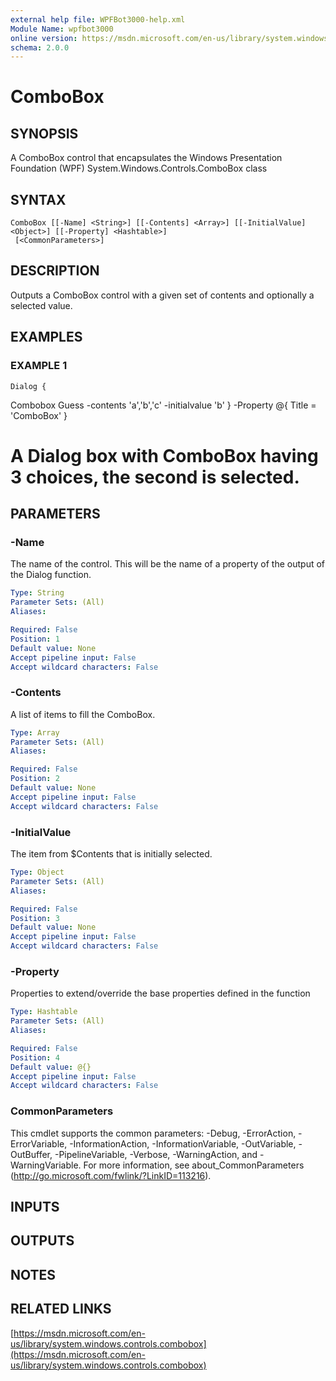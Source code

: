 ```yaml
---
external help file: WPFBot3000-help.xml
Module Name: wpfbot3000
online version: https://msdn.microsoft.com/en-us/library/system.windows.controls.combobox
schema: 2.0.0
---
```


# ComboBox

## SYNOPSIS
A ComboBox control that encapsulates the Windows Presentation Foundation (WPF) System.Windows.Controls.ComboBox class

## SYNTAX

```
ComboBox [[-Name] <String>] [[-Contents] <Array>] [[-InitialValue] <Object>] [[-Property] <Hashtable>]
 [<CommonParameters>]
```

## DESCRIPTION
Outputs a ComboBox control with a given set of contents and optionally a selected value.

## EXAMPLES

### EXAMPLE 1
```
Dialog {
```

Combobox Guess -contents 'a','b','c' -initialvalue 'b'
} -Property @{ Title = 'ComboBox' }
# A Dialog box with ComboBox having 3 choices, the second is selected.

## PARAMETERS

### -Name
The name of the control. 
This will be the name of a property of the output of the Dialog function.

```yaml
Type: String
Parameter Sets: (All)
Aliases:

Required: False
Position: 1
Default value: None
Accept pipeline input: False
Accept wildcard characters: False
```

### -Contents
A list of items to fill the ComboBox.

```yaml
Type: Array
Parameter Sets: (All)
Aliases:

Required: False
Position: 2
Default value: None
Accept pipeline input: False
Accept wildcard characters: False
```

### -InitialValue
The item from $Contents that is initially selected.

```yaml
Type: Object
Parameter Sets: (All)
Aliases:

Required: False
Position: 3
Default value: None
Accept pipeline input: False
Accept wildcard characters: False
```

### -Property
Properties to extend/override the base properties defined in the function

```yaml
Type: Hashtable
Parameter Sets: (All)
Aliases:

Required: False
Position: 4
Default value: @{}
Accept pipeline input: False
Accept wildcard characters: False
```

### CommonParameters
This cmdlet supports the common parameters: -Debug, -ErrorAction, -ErrorVariable, -InformationAction, -InformationVariable, -OutVariable, -OutBuffer, -PipelineVariable, -Verbose, -WarningAction, and -WarningVariable.
For more information, see about_CommonParameters (http://go.microsoft.com/fwlink/?LinkID=113216).

## INPUTS

## OUTPUTS

## NOTES

## RELATED LINKS

[https://msdn.microsoft.com/en-us/library/system.windows.controls.combobox](https://msdn.microsoft.com/en-us/library/system.windows.controls.combobox)

